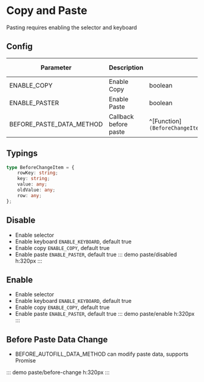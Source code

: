 # Copy and Paste

Pasting requires enabling the selector and keyboard

## Config

| Parameter                     | Description                    | Type     | Default Value |
| ------------------------ | ----------------------- | -------  | ------ |
| ENABLE_COPY | Enable Copy | boolean  | true |
| ENABLE_PASTER | Enable Paste | boolean  | true |
| BEFORE_PASTE_DATA_METHOD | Callback before paste | ^[Function]`(BeforeChangeItem[])=>BeforeChangeItem[]\|Promise<BeforeChangeItem[]>` | — |

## Typings

``` ts
type BeforeChangeItem = {
    rowKey: string;
    key: string;
    value: any;
    oldValue: any;
    row: any;
};
```

## Disable

- Enable selector
- Enable keyboard `ENABLE_KEYBOARD`, default true
- Enable copy `ENABLE_COPY`, default true
- Enable paste `ENABLE_PASTER`, default true
::: demo
paste/disabled
h:320px
:::

## Enable

- Enable selector
- Enable keyboard `ENABLE_KEYBOARD`, default true
- Enable copy `ENABLE_COPY`, default true
- Enable paste `ENABLE_PASTER`, default true
::: demo
paste/enable
h:320px
:::

## Before Paste Data Change

- BEFORE_AUTOFILL_DATA_METHOD can modify paste data, supports Promise

::: demo
paste/before-change
h:320px
:::
